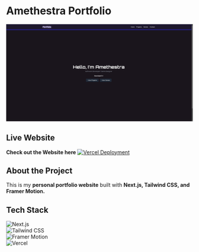 # Amethestra Portfolio

![Portfolio Screenshot](docs/Screenshot%202025-02-25%20025630.png)


## Live Website
**Check out the Website here**
[![Vercel Deployment](https://img.shields.io/badge/Live%20Site-Portfolio-blue?style=for-the-badge&logo=vercel)](https://portfolio-pi-three-78.vercel.app/)

## About the Project
This is my **personal portfolio website** built with **Next.js, Tailwind CSS, and Framer Motion.**

## Tech Stack
![Next.js](https://img.shields.io/badge/Next.js-000000?style=for-the-badge&logo=next.js)  
![Tailwind CSS](https://img.shields.io/badge/Tailwind%20CSS-38B2AC?style=for-the-badge&logo=tailwind-css)  
![Framer Motion](https://img.shields.io/badge/Framer%20Motion-EF476F?style=for-the-badge&logo=framer)  
![Vercel](https://img.shields.io/badge/Vercel-000000?style=for-the-badge&logo=vercel)  
